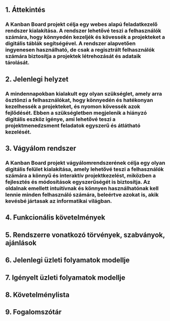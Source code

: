 ## 1. Áttekintés
### A Kanban Board projekt célja egy webes alapú feladatkezelő rendszer kialakítása. A rendszer lehetővé teszi a felhasználók számára, hogy könnyedén kezeljék és kövessék a projekteket a digitális táblák segítségével. A rendszer alapvetően ingyenesen használható, de csak a regisztrált felhasználók számára biztosítja a projektek létrehozását és adataik tárolását.

## 2. Jelenlegi helyzet
### A mindennapokban kialakult egy olyan szükséglet, amely arra ösztönzi a felhasználókat, hogy könnyedén és hatékonyan kezelhessék a projekteket, és nyomon kövessék azok fejlődését. Ebben a szükségletben megjelenik a hiányzó digitális eszköz igénye, ami lehetővé teszi a projektmenedzsment feladatok egyszerű és átlátható kezelését.

## 3. Vágyálom rendszer
### A Kanban Board projekt vágyálomrendszerének célja egy olyan digitális felület kialakítása, amely lehetővé teszi a felhasználók számára a könnyű és interaktív projektkezelést, miközben a fejlesztés és módosítások egyszerűségét is biztosítja. Az oldalnak emellett intuitívnak és könnyen használhatónak kell lennie minden felhasználó számára, beleértve azokat is, akik kevésbé jártasak az informatikai világban.

## 4. Funkcionális követelmények

## 5. Rendszerre vonatkozó törvények, szabványok, ajánlások

## 6. Jelenlegi üzleti folyamatok modellje

## 7. Igényelt üzleti folyamatok modellje

## 8. Követelménylista

## 9. Fogalomszótár

